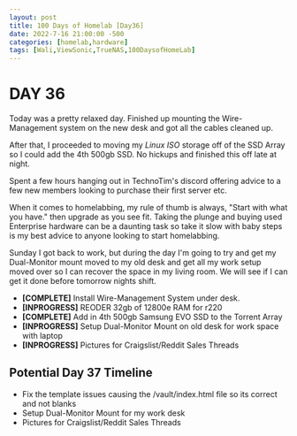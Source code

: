 ```yaml
---
layout: post
title: 100 Days of Homelab [Day36]
date: 2022-7-16 21:00:00 -500
categories: [homelab,hardware]
tags: [Wali,ViewSonic,TrueNAS,100DaysofHomeLab]
---
```


# DAY 36

Today was a pretty relaxed day.  Finished up mounting the Wire-Management system on the new desk and got all the cables cleaned up.  

After that, I proceeded to moving my *Linux ISO* storage off of the SSD Array so I could add the 4th 500gb SSD.  No hickups and finished this off late at night.

Spent a few hours hanging out in TechnoTim\'s discord offering advice to a few new members looking to purchase their first server etc.

When it comes to homelabbing, my rule of thumb is always, "Start with what you have." then upgrade as you see fit.  Taking the plunge and buying used Enterprise hardware can be a daunting task so take it slow with baby steps is my best advice to anyone looking to start homelabbing. 

Sunday I got back to work, but during the day I\'m going to try and get my Dual-Monitor mount moved to my old desk and get all my work setup moved over so I can recover the space in my living room.  We will see if I can get it done before tomorrow nights shift.

* **[COMPLETE]** Install Wire-Management System under desk.
* **[INPROGRESS]** REODER 32gb of 12800e RAM for r220
* **[COMPLETE]** Add in 4th 500gb Samsung EVO SSD to the Torrent Array
* **[INPROGRESS]** Setup Dual-Monitor Mount on old desk for work space with laptop
* **[INPROGRESS]** Pictures for Craigslist/Reddit Sales Threads

## Potential Day 37 Timeline
* Fix the template issues causing the /vault/index.html file so its correct and not blanks
* Setup Dual-Monitor Mount for my work desk
* Pictures for Craigslist/Reddit Sales Threads